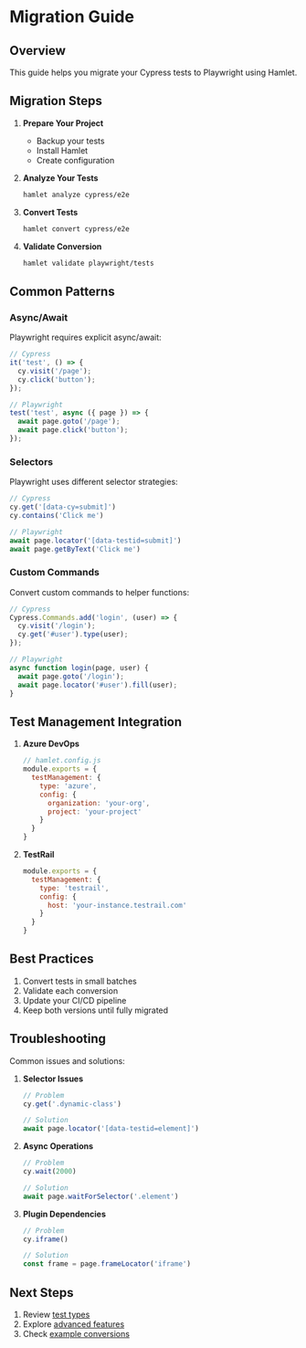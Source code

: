 # Migration Guide

## Overview

This guide helps you migrate your Cypress tests to Playwright using Hamlet.

## Migration Steps

1. **Prepare Your Project**
   - Backup your tests
   - Install Hamlet
   - Create configuration

2. **Analyze Your Tests**
   ```bash
   hamlet analyze cypress/e2e
   ```

3. **Convert Tests**
   ```bash
   hamlet convert cypress/e2e
   ```

4. **Validate Conversion**
   ```bash
   hamlet validate playwright/tests
   ```

## Common Patterns

### Async/Await
Playwright requires explicit async/await:

```javascript
// Cypress
it('test', () => {
  cy.visit('/page');
  cy.click('button');
});

// Playwright
test('test', async ({ page }) => {
  await page.goto('/page');
  await page.click('button');
});
```

### Selectors
Playwright uses different selector strategies:

```javascript
// Cypress
cy.get('[data-cy=submit]')
cy.contains('Click me')

// Playwright
await page.locator('[data-testid=submit]')
await page.getByText('Click me')
```

### Custom Commands
Convert custom commands to helper functions:

```javascript
// Cypress
Cypress.Commands.add('login', (user) => {
  cy.visit('/login');
  cy.get('#user').type(user);
});

// Playwright
async function login(page, user) {
  await page.goto('/login');
  await page.locator('#user').fill(user);
}
```

## Test Management Integration

1. **Azure DevOps**
   ```javascript
   // hamlet.config.js
   module.exports = {
     testManagement: {
       type: 'azure',
       config: {
         organization: 'your-org',
         project: 'your-project'
       }
     }
   }
   ```

2. **TestRail**
   ```javascript
   module.exports = {
     testManagement: {
       type: 'testrail',
       config: {
         host: 'your-instance.testrail.com'
       }
     }
   }
   ```

## Best Practices

1. Convert tests in small batches
2. Validate each conversion
3. Update your CI/CD pipeline
4. Keep both versions until fully migrated

## Troubleshooting

Common issues and solutions:

1. **Selector Issues**
   ```javascript
   // Problem
   cy.get('.dynamic-class')

   // Solution
   await page.locator('[data-testid=element]')
   ```

2. **Async Operations**
   ```javascript
   // Problem
   cy.wait(2000)

   // Solution
   await page.waitForSelector('.element')
   ```

3. **Plugin Dependencies**
   ```javascript
   // Problem
   cy.iframe()

   // Solution
   const frame = page.frameLocator('iframe')
   ```

## Next Steps

1. Review [test types](./test-types.md)
2. Explore [advanced features](../advanced/repository-conversion.md)
3. Check [example conversions](../examples/)